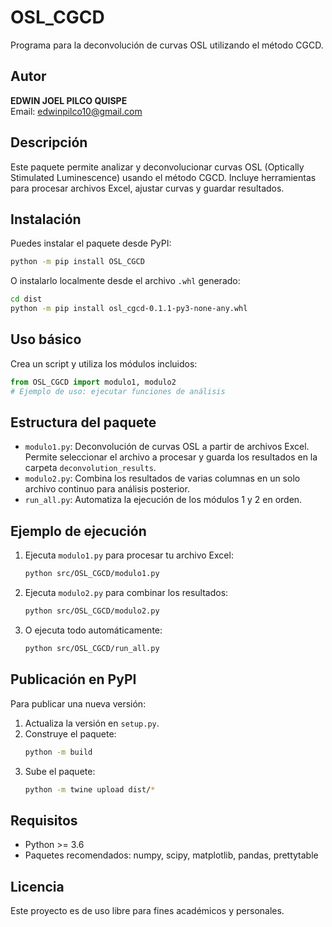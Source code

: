 # OSL_CGCD

Programa para la deconvolución de curvas OSL utilizando el método CGCD.

## Autor
**EDWIN JOEL PILCO QUISPE**  
Email: edwinpilco10@gmail.com

## Descripción
Este paquete permite analizar y deconvolucionar curvas OSL (Optically Stimulated Luminescence) usando el método CGCD. Incluye herramientas para procesar archivos Excel, ajustar curvas y guardar resultados.

## Instalación
Puedes instalar el paquete desde PyPI:

```bash
python -m pip install OSL_CGCD
```

O instalarlo localmente desde el archivo `.whl` generado:

```bash
cd dist
python -m pip install osl_cgcd-0.1.1-py3-none-any.whl
```

## Uso básico
Crea un script y utiliza los módulos incluidos:

```python
from OSL_CGCD import modulo1, modulo2
# Ejemplo de uso: ejecutar funciones de análisis
```

## Estructura del paquete

- `modulo1.py`: Deconvolución de curvas OSL a partir de archivos Excel. Permite seleccionar el archivo a procesar y guarda los resultados en la carpeta `deconvolution_results`.
- `modulo2.py`: Combina los resultados de varias columnas en un solo archivo continuo para análisis posterior.
- `run_all.py`: Automatiza la ejecución de los módulos 1 y 2 en orden.

## Ejemplo de ejecución
1. Ejecuta `modulo1.py` para procesar tu archivo Excel:
	```bash
	python src/OSL_CGCD/modulo1.py
	```
2. Ejecuta `modulo2.py` para combinar los resultados:
	```bash
	python src/OSL_CGCD/modulo2.py
	```
3. O ejecuta todo automáticamente:
	```bash
	python src/OSL_CGCD/run_all.py
	```

## Publicación en PyPI
Para publicar una nueva versión:
1. Actualiza la versión en `setup.py`.
2. Construye el paquete:
	```bash
	python -m build
	```
3. Sube el paquete:
	```bash
	python -m twine upload dist/*
	```

## Requisitos
- Python >= 3.6
- Paquetes recomendados: numpy, scipy, matplotlib, pandas, prettytable

## Licencia
Este proyecto es de uso libre para fines académicos y personales.
